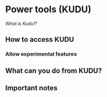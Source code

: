 # Power tools (KUDU)

*What is Kudu!?*

## How to access KUDU

### Allow experimental features

## What can you do from KUDU?

## Important notes